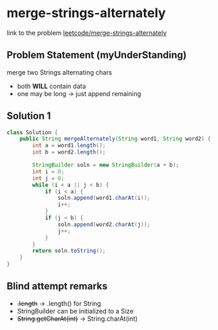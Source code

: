 # merge-strings-alternately
link to the problem [leetcode/merge-strings-alternately](https://leetcode.com/problems/merge-strings-alternately)

## Problem Statement (myUnderStanding)
merge two Strings alternating chars
- both **WILL** contain data
- one may be long -> just append remaining

## Solution 1
```java
class Solution {
    public String mergeAlternately(String word1, String word2) {
        int a = word1.length();
        int b = word2.length();

        StringBuilder soln = new StringBuilder(a + b);
        int i = 0;
        int j = 0;
        while (i < a || j < b) {
            if (i < a) {
                soln.append(word1.charAt(i));
                i++;
            }
            if (j < b) {
                soln.append(word2.charAt(j));
                j++;
            }
        }
        return soln.toString();
    }
}
```

## Blind attempt remarks

- ~~.length~~ -> .length() for String
- StringBuilder can be initialized to a Size
- ~~String.getCharAt(int)~~ -> String.charAt(int)
